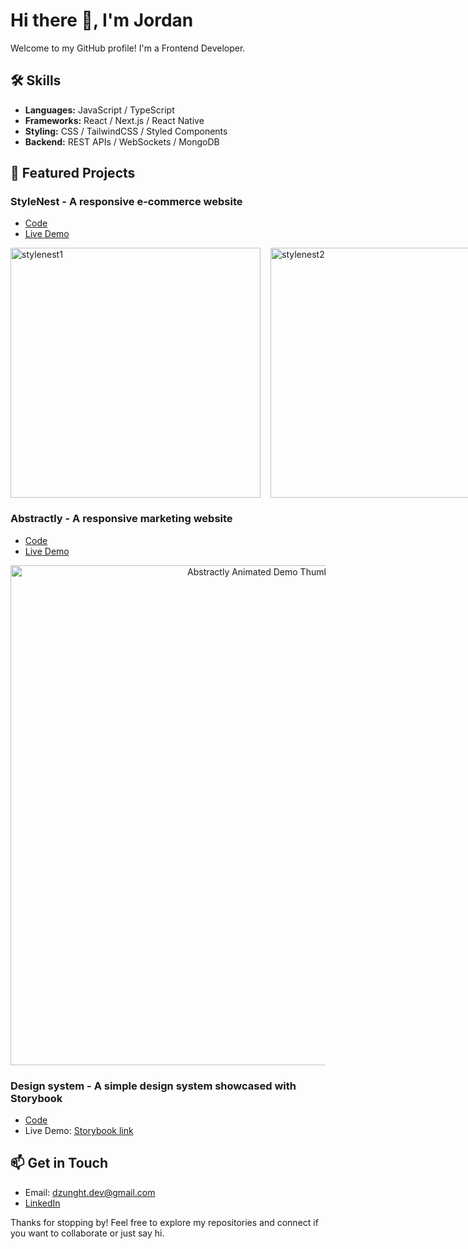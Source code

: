 # Hi there 👋, I'm Jordan

Welcome to my GitHub profile! I'm a Frontend Developer.

## 🛠️ Skills

- **Languages:** JavaScript / TypeScript
- **Frameworks:** React / Next.js / React Native
- **Styling:** CSS / TailwindCSS / Styled Components
- **Backend:** REST APIs / WebSockets / MongoDB

## 🚀 Featured Projects

<!--
Copy & fill this template for each project:
### [Project Name](project_repo_url)
**Description:**
Briefly describe what this project is about.

**Tech Stack:**
- List main technologies used

**Links:**
- [Code](project_repo_url)
- [Live Demo](demo_url)
-->

### StyleNest - A responsive e-commerce website

- [Code](https://github.com/jordhan2k/gfe-portfolio/tree/main/apps/gfe-marketing)
- [Live Demo](https://gfe-portfolio-marketing.vercel.app/)

 <div style="display: flex; gap: 16px;">
  <img width="400" alt="stylenest1" src="https://github.com/user-attachments/assets/31f4710e-e283-4d8e-b51f-85fc39f89c8f" />
  <img width="400" alt="stylenest2" src="https://github.com/user-attachments/assets/8f5a32ba-a8b3-4d99-abc9-3ceecb99defc" />
</div>

### Abstractly - A responsive marketing website

- [Code](https://github.com/jordhan2k/gfe-portfolio/tree/main/apps/gfe-marketing)
- [Live Demo](https://gfe-portfolio-marketing.vercel.app/)

<div align="center">
  <img src="https://github.com/user-attachments/assets/f872fda2-b2cf-430d-8b85-0dda71c7f1b6" alt="Abstractly Animated Demo Thumbnail" width="800">
</div>


### Design system - A simple design system showcased with Storybook

- [Code](https://github.com/jordhan2k/gfe-portfolio/tree/main/apps/docs)
- Live Demo: [Storybook link](https://689bf8f7f7ceed17b33eafed-zsduhfhxcv.chromatic.com/?path=/docs/components-checkbox--docs)

<!--
  ![abstractly_demo](https://github.com/user-attachments/assets/f872fda2-b2cf-430d-8b85-0dda71c7f1b6)
-->












## 📫 Get in Touch

- Email: dzunght.dev@gmail.com
- [LinkedIn](https://www.linkedin.com/in/dzunght)

Thanks for stopping by! Feel free to explore my repositories and connect if you want to collaborate or just say hi.
